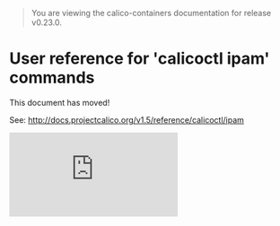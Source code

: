 > You are viewing the calico-containers documentation for release v0.23.0.

# User reference for 'calicoctl ipam' commands

This document has moved!

See: http://docs.projectcalico.org/v1.5/reference/calicoctl/ipam

[![Analytics](https://calico-ga-beacon.appspot.com/UA-52125893-3/calico-containers/docs/calicoctl/ipam.md?pixel)](https://github.com/igrigorik/ga-beacon)

